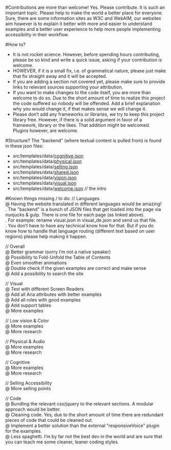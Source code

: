 #Contributions are more than welcome!
Yes. Please contribute. It is such an important topic. Please help to make the world a better place for everyone.  
Sure, there are some information sites as W3C and WebAIM, our websites aim however is to explain it better with more and easier to understand examples and a better user experience to help more people implementing accessibility in their workflow.  

#How to?
- It is not rocket science. However, before spending hours contributing, please be so kind and write a quick issue, asking if your contribution is welcome.   
- HOWEVER, if it is a small fix, i.e. of grammatical nature, please just make that fix straight away and it will be accepted.  
- If you are adding a section not covered yet, please make sure to provide links to relevant sources supporting your attribution.  
- If you want to make changes to the code itself, you are more than welcome to do so. Due to the short amount of time to realize this project the code suffered so nobody will be offended. Add a brief explanation why you would change it, if that makes sense we will change it.  
- Please don’t add any frameworks or libraries, we try to keep this project library free. However, if there is a solid argument in favor of a framework, library or the likes. That addition might be welcomed. Plugins however, are welcome.

#Structure?
The "backend" (where textual content is pulled from) is found in these json files:

- src/templates/data/[cognitive.json](/src/templates/data/cognitive.json)  
- src/templates/data/[physical.json](/src/templates/data/physical.json)  
- src/templates/data/[selling.json](/src/templates/data/selling.json)  
- src/templates/data/[shared.json](/src/templates/data/shared.json)  
- src/templates/data/[vision.json](/src/templates/data/vision.json)  
- src/templates/data/[visual.json](/src/templates/data/visual.json)  
- src/templates/data/[welcome.json](/src/templates/data/welcome.json)  // the intro  

#Known things missing / to do:
// Languages  
@ Having the website translated in different languages would be amazing!  
. The "backend" is a bunch of JSON files that get loaded into the page via nunjucks & gulp. There is one file for each page (as linked above).  
. For example: rename visual.json in visual_de.json and send us that file.  
. You don’t have to have any technical know how for that. But if you do know how to handle that language routing (different text based on user regions) please help making it happen.  

// Overall  
@ Better grammar (sorry I’m not a native speaker)  
@ Possibility to Fold-Unfold the Table of Contents  
@ Even smoother animations  
@ Double check if the given examples are correct and make sense  
@ Add a possibility to search the site  
  
// Visual  
@ Test with different Screen Readers  
@ Add all Aria attributes with better examples  
@ Add all roles with good examples  
@ Add support tables  
@ More examples  
  
// Low vision & Color  
@ More examples  
@ More research  
  
// Physical & Audio  
@ More examples  
@ More research  
  
// Cognitive  
@ More examples  
@ More research  
  
// Selling Accessibility  
@ More selling points  

// Code  
@ Bundling the relevant css/jquery to the relevant sections. A modular approach would be better.  
@ Cleaning code. Yes, due to the short amount of time there are redundant pieces of code that could be cleaned out.  
@ Implement a better solution than the external "responsiveVoice" plugin for the examples.  
@ Less spaghetti. I’m by far not the best dev in the world and are sure that you can teach me some cleaner, leaner coding styles.  
